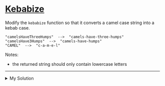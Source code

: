 # [Kebabize](https://www.codewars.com/kata/57f8ff867a28db569e000c4a)

Modify the `kebabize` function so that it converts a camel case string into a kebab case.

    "camelsHaveThreeHumps"  -->  "camels-have-three-humps"
    "camelsHave3Humps"  -->  "camels-have-humps"
    "CAMEL"  -->  "c-a-m-e-l"

Notes:

- the returned string should only contain lowercase letters

---

<details><summary>My Solution</summary>

```js
function kebabize(str) {
  return str
    .replace(/[^a-z]/gi, "")
    .replace(/[A-Z]/g, (v) => "-" + v.toLowerCase())
    .replace(/^-/, "");
}
```

</details>
